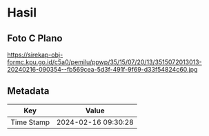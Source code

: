 # Hasil

## Foto C Plano

https://sirekap-obj-formc.kpu.go.id/c5a0/pemilu/ppwp/35/15/07/20/13/3515072013013-20240216-090354--fb569cea-5d3f-491f-9f69-d33f54824c60.jpg


## Metadata

| Key        | Value               |
| ---------- | ------------------- |
| Time Stamp | 2024-02-16 09:30:28 |



